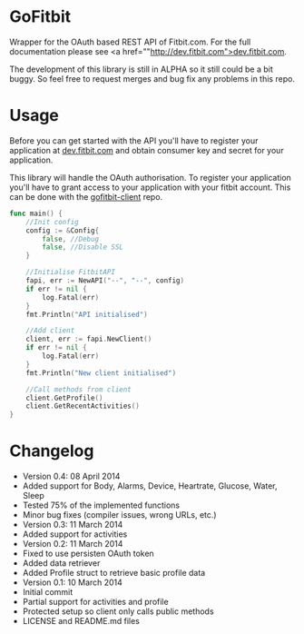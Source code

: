 # GoFitbit

Wrapper for the OAuth based REST API of Fitbit.com. For the full documentation please see <a href=""http://dev.fitbit.com">dev.fitbit.com</a>.

The development of this library is still in ALPHA so it still could be a bit buggy. So feel free to request merges and bug fix any problems in this repo.

# Usage

Before you can get started with the API you'll have to register your application at <a href="http://dev.fitbit.com">dev.fitbit.com</a> and obtain consumer key and secret for your application.

This library will handle the OAuth authorisation. To register your application you'll have to grant access to your application with your fitbit account. This can be done with the <a href="https://github.com/lenkaiser/gofitbit-client">gofitbit-client</a> repo.

```go
func main() {
	//Init config
	config := &Config{
		false, //Debug
		false, //Disable SSL
	}

	//Initialise FitbitAPI
	fapi, err := NewAPI("--", "--", config)
	if err != nil {
		log.Fatal(err)
	}
	fmt.Println("API initialised")

	//Add client
	client, err := fapi.NewClient()
	if err != nil {
		log.Fatal(err)
	}
	fmt.Println("New client initialised")

	//Call methods from client
	client.GetProfile()
	client.GetRecentActivities()
}
```

# Changelog
- Version 0.4: 08 April 2014
 - Added support for Body, Alarms, Device, Heartrate, Glucose, Water, Sleep
 - Tested 75% of the implemented functions
 - Minor bug fixes (compiler issues, wrong URLs, etc.)
- Version 0.3: 11 March 2014
 - Added support for activities
- Version 0.2: 11 March 2014
 - Fixed to use persisten OAuth token
 - Added data retriever
 - Added Profile struct to retrieve basic profile data
- Version 0.1: 10 March 2014
 - Initial commit
 - Partial support for activities and profile
 - Protected setup so client only calls public methods
 - LICENSE and README.md files